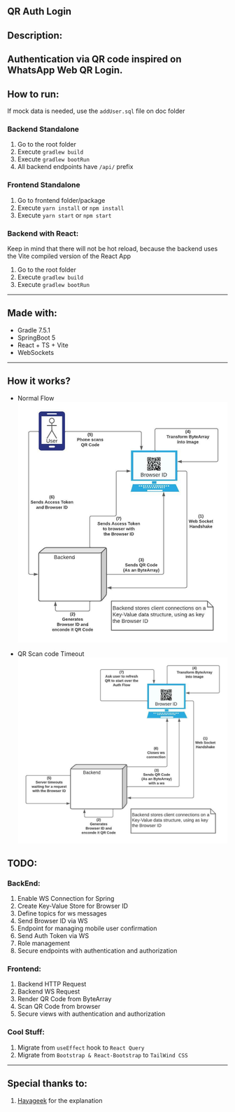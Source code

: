QR Auth Login
---

## Description:
Authentication via QR code inspired on WhatsApp Web QR Login.
---

## How to run:
If mock data is needed, use the ```addUser.sql``` file on doc folder

### Backend Standalone
1. Go to the root folder
2. Execute ````gradlew build````
3. Execute ````gradlew bootRun````
4. All backend endpoints have ```/api/``` prefix

### Frontend Standalone
1. Go to frontend folder/package
2. Execute ````yarn install```` or ```npm install```
3. Execute ````yarn start```` or ```npm start```

### Backend with React:
Keep in mind that there will not be hot reload, because the backend uses the Vite compiled version of the React App
1. Go to the root folder
2. Execute ````gradlew build````
3. Execute ````gradlew bootRun````
---
## Made with:
- Gradle 7.5.1
- SpringBoot 5
- React + TS + Vite
- WebSockets

---
## How it works?
- Normal Flow 
![Auth Normal Flow](./doc/NormalFlow.jpeg)


- QR Scan code Timeout
![TimeOut Flow](./doc/TimeoutFlow.jpeg)

## TODO:
### BackEnd:
1. Enable WS Connection for Spring
2. Create Key-Value Store for Browser ID
3. Define topics for ws messages
4. Send Browser ID via WS
5. Endpoint for managing mobile user confirmation
6. Send Auth Token via WS
7. Role management
8. Secure endpoints with authentication and authorization

### Frontend:
1. Backend HTTP Request
2. Backend WS Request
3. Render QR Code from ByteArray
4. Scan QR Code from browser
5. Secure views with authentication and authorization

### Cool Stuff:
1. Migrate from ```useEffect``` hook to ```React Query```
2. Migrate from ```Bootstrap & React-Bootstrap``` to ```TailWind CSS```

---
## Special thanks to:
1. [Hayageek](https://github.com/hayageek/WhatsApp-Web) for the explanation